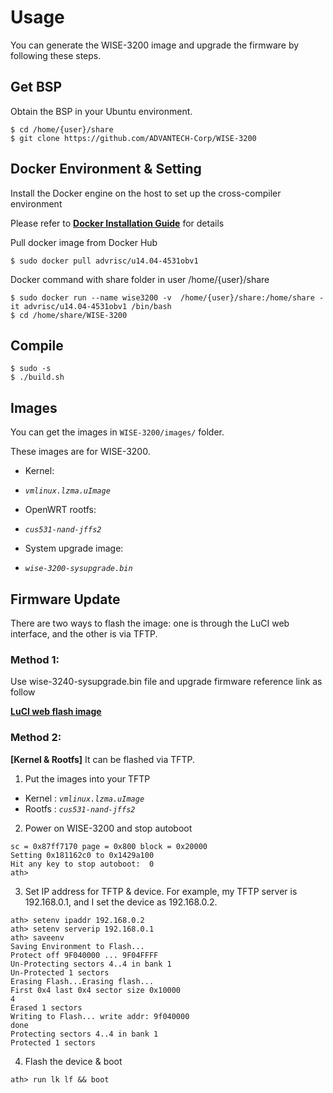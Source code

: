 # Usage

You can generate the WISE-3200 image and upgrade the firmware by following these steps.

## Get BSP
Obtain the BSP in your Ubuntu environment.
```
$ cd /home/{user}/share
$ git clone https://github.com/ADVANTECH-Corp/WISE-3200
```

## Docker Environment & Setting

Install the Docker engine on the host to set up the cross-compiler environment

Please refer to [**Docker Installation Guide**](https://docs.docker.com/engine/installation/) for details

Pull docker image from Docker Hub
```
$ sudo docker pull advrisc/u14.04-4531obv1
```

Docker command with share folder in user /home/{user}/share
```
$ sudo docker run --name wise3200 -v  /home/{user}/share:/home/share -it advrisc/u14.04-4531obv1 /bin/bash
$ cd /home/share/WISE-3200
```

## Compile

```
$ sudo -s
$ ./build.sh
```

## Images

You can get the images in `WISE-3200/images/` folder.

These images are for WISE-3200.
* Kernel:
 - *`vmlinux.lzma.uImage`*
* OpenWRT rootfs:
 - *`cus531-nand-jffs2`*
* System upgrade image:
 - *`wise-3200-sysupgrade.bin`*

## Firmware Update

There are two ways to flash the image: one is through the LuCI web interface, and the other is via TFTP.

### Method 1:

Use wise-3240-sysupgrade.bin file and upgrade firmware reference link as follow

[**LuCI web flash image**](http://ess-wiki.advantech.com.tw/view/IoTGateway/LuCI#Firmware_Update)

### Method 2:
**[Kernel & Rootfs]** It can be flashed via TFTP.

1. Put the images into your TFTP
 - Kernel : *`vmlinux.lzma.uImage`*
 - Rootfs : *`cus531-nand-jffs2`*
2. Power on WISE-3200 and stop autoboot
 ```
 sc = 0x87ff7170 page = 0x800 block = 0x20000
 Setting 0x181162c0 to 0x1429a100
 Hit any key to stop autoboot:  0
 ath>
 ```

3. Set IP address for TFTP & device. For example, my TFTP server is 192.168.0.1, and I set the device as 192.168.0.2.
 ```
 ath> setenv ipaddr 192.168.0.2
 ath> setenv serverip 192.168.0.1
 ath> saveenv
 Saving Environment to Flash...
 Protect off 9F040000 ... 9F04FFFF
 Un-Protecting sectors 4..4 in bank 1
 Un-Protected 1 sectors
 Erasing Flash...Erasing flash...
 First 0x4 last 0x4 sector size 0x10000                                                            4
 Erased 1 sectors
 Writing to Flash... write addr: 9f040000
 done
 Protecting sectors 4..4 in bank 1
 Protected 1 sectors
 ```

4. Flash the device & boot
 ```
 ath> run lk lf && boot
 ```


